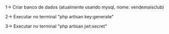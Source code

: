 1-> Criar banco de dados (atualmente usando mysql, nome: vendemaisclub)

2-> Executar no terminal "php artisan key:generate"

3-> Executar no terminal "php artisan jwt:secret"